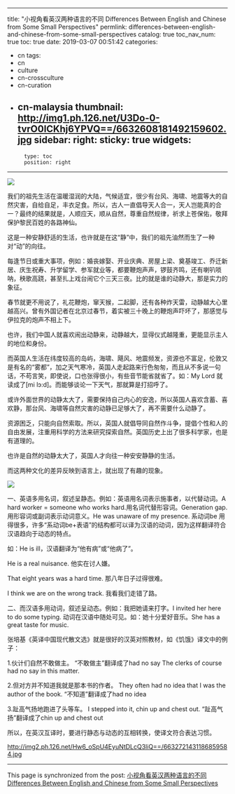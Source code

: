 
---
title: "小视角看英汉两种语言的不同 Differences Between English and Chinese from Some Small Perspectives"
permlink: differences-between-english-and-chinese-from-some-small-perspectives
catalog: true
toc_nav_num: true
toc: true
date: 2019-03-07 00:51:42
categories:
- cn
tags:
- cn
- culture
- cn-crossculture
- cn-curation
- cn-malaysia
thumbnail: http://img1.ph.126.net/U3Do-0-tvrO0ICKhj6YPVQ==/6632608181492159602.jpg
sidebar:
    right:
        sticky: true
widgets:
    -
        type: toc
        position: right
---


![](http://img1.ph.126.net/U3Do-0-tvrO0ICKhj6YPVQ==/6632608181492159602.jpg)

我们的祖先生活在温暖湿润的大陆，气候适宜，很少有台风、海啸、地震等大的自然灾害，自给自足，丰衣足食。所以，古人一直倡导天人合一，天人岂能真的合一？最终的结果就是，人顺应天，顺从自然，尊重自然规律，祈求上苍保佑，敬拜保护黎民百姓的各路神仙。

这是一种安静舒适的生活，也许就是在这“静”中，我们的祖先油然而生了一种对“动”的向往。

每逢节日或重大事项，例如：婚丧嫁娶、开业庆典、房屋上梁、奠基竣工、乔迁新居、庆生祝寿、升学留学、参军就业等，都要鞭炮声声，锣鼓齐鸣，还有喇叭唢呐，秧歌高跷，甚至扎上戏台闹它个三天三夜。比的就是谁的动静大，那是实力的象征。

春节就更不用说了，礼花鞭炮，窜天猴，二起脚，还有各种炸天雷，动静越大心里越高兴。曾有外国记者在北京过春节，着实被三十晚上的鞭炮声吓坏了，那感觉与伊拉克的炮声不相上下。

也许，我们中国人就喜欢闹出动静来，动静越大，显得仪式越隆重，更能显示主人的地位和身份。

而英国人生活在纬度较高的岛屿，海啸、飓风、地震频发，资源也不富足，伦敦又是有名的“雾都”，加之天气寒冷，英国人走起路来行色匆匆，而且从不多说一句话，不苟言笑，即使说，口也张得很小，有些音节能省就省了。如：My Lord 就读成了[mi lɔ:d]。而能够谈论一下天气，那就算是打招呼了。

或许外面世界的动静太大了，需要保持自己内心的安逸，所以英国人喜欢含蓄、喜欢静，那台风、海啸等自然灾害的动静已足够大了，再不需要什么动静了。

资源困乏，只能向自然索取。所以，英国人就倡导同自然作斗争，提倡个性和人的自由发展，注重用科学的方法来研究探索自然。英国历史上出了很多科学家，也是有道理的。

也许是自然的动静太大了，英国人才向往一种安安静静的生活。

而这两种文化的差异反映到语言上，就出现了有趣的现象。

![](http://img1.ph.126.net/3NMG-nLA-jj4rx-COkYQng==/6632741222396217670.jpg)

一、英语多用名词，叙述呈静态。例如：英语用名词表示施事者，以代替动词。A hard worker = someone who works hard.用名词代替形容词。Generation gap. 用形容词或副词表示动词意义。He was unaware of my presence.
系动词be 用得很多，许多“系动词be+表语”的结构都可以译为汉语的动词，因为这样翻译符合汉语趋向于动态的特点。

如：He is ill，汉语翻译为“他有病”或“他病了”。

He is a real nuisance. 他实在讨人嫌。

That eight years was a hard time. 那八年日子过得很难。

I think we are on the wrong track. 我看我们走错了路。

二、而汉语多用动词，叙述呈动态。例如：我把她请来打字。I invited her here to do some typing. 动词在汉语中随处可见。如：她十分爱好音乐。She has a great taste for music. 

张培基《英译中国现代散文选》就是很好的汉英对照教材，如《饥饿》译文中的例子：

1.伙计们自然不敢做主。
“不敢做主”翻译成了had no say
The clerks of course had no say in this matter. 

2.但对方并不知道我就是那本书的作者。
They often had no idea that I was the author of the book.
“不知道”翻译成了had no idea

3.趾高气扬地跑进了头等车。
I stepped into it, chin up and chest out. 
“趾高气扬”翻译成了chin up and chest out

所以，在英汉互译时，要进行静态与动态的互相转换，使译文符合表达习惯。

http://img2.ph.126.net/Hw6_oSpU4EyuNtDLcQ3liQ==/6632721431186859584.jpg

- - -

This page is synchronized from the post: [小视角看英汉两种语言的不同 Differences Between English and Chinese from Some Small Perspectives](https://steemit.com/@bring/differences-between-english-and-chinese-from-some-small-perspectives)
